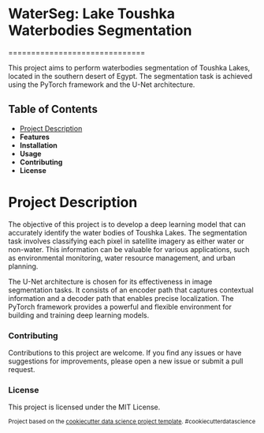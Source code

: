 # WaterSeg: Lake Toushka Waterbodies Segmentation
==============================

This project aims to perform waterbodies segmentation of Toushka Lakes, located in the southern desert of Egypt. The segmentation task is achieved using the PyTorch framework and the U-Net architecture.

## Table of Contents

- [Project Description](#ProjectDescription)
- **Features**
- **Installation**
- **Usage**
- **Contributing**
- **License**


# Project Description <a name="ProjectDescription"></a>

The objective of this project is to develop a deep learning model that can accurately identify the water bodies of Toushka Lakes. The segmentation task involves classifying each pixel in satellite imagery as either water or non-water. This information can be valuable for various applications, such as environmental monitoring, water resource management, and urban planning.

The U-Net architecture is chosen for its effectiveness in image segmentation tasks. It consists of an encoder path that captures contextual information and a decoder path that enables precise localization. The PyTorch framework provides a powerful and flexible environment for building and training deep learning models.

### Contributing

Contributions to this project are welcome. If you find any issues or have suggestions for improvements, please open a new issue or submit a pull request.


### License

This project is licensed under the MIT License.


<p><small>Project based on the <a target="_blank" href="https://drivendata.github.io/cookiecutter-data-science/">cookiecutter data science project template</a>. #cookiecutterdatascience</small></p>
